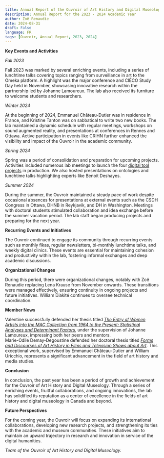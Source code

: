 ```yaml
---
title: Annual Report of the Ouvroir of Art History and Digital Museology
description: Annual Report for the 2023 - 2024 Academic Year
author: Zoë Renaudie
date: 2024-08-31
draft: False
language: FR
tags: [Ouvroir, Annual Report, 2023, 2024]
---
```


**Key Events and Activities**

_Fall 2023_

Fall 2023 was marked by several enriching events, including a series of lunchtime talks covering topics ranging from surveillance in art to the Omeka platform. A highlight was the major conference and CIÉCO Study Day held in November, showcasing innovative research within the partnership led by Johanne Lamoureux. The lab also received its furniture to welcome students and researchers.

_Winter 2024_

At the beginning of 2024, Emmanuel Château-Dutier was in residence in France, and Kristine Tanton was on sabbatical to write two new books. The lab maintained a dynamic schedule with regular meetings, workshops on sound augmented reality, and presentations at conferences in Rennes and Ottawa. Active participation in events like CRIHN further enhanced the visibility and impact of the Ouvroir in the academic community.

_Spring 2024_

Spring was a period of consolidation and preparation for upcoming projects. Activities included numerous lab meetings to launch the four [digital tool projects](https://ouvroir.umontreal.ca/projets) in production. We also hosted presentations on ontologies and lunchtime talks highlighting experts like Benoit Deshayes.

_Summer 2024_

During the summer, the Ouvroir maintained a steady pace of work despite occasional absences for presentations at external events such as the CSDH Congress in Ottawa, DHNB in Reykjavik, and DH in Washington. Meetings with doctoral students stimulated collaboration and idea exchange before the summer vacation period. The lab staff began producing projects and preparing for the next year.

**Recurring Events and Initiatives**

The Ouvroir continued to engage its community through recurring events such as monthly fikas, regular newsletters, bi-monthly lunchtime talks, and weekly digital clinics. These events are essential for maintaining cohesion and productivity within the lab, fostering informal exchanges and deep academic discussions.

**Organizational Changes**

During this period, there were organizational changes, notably with Zoë Renaudie replacing Lena Krause from November onwards. These transitions were managed effectively, ensuring continuity in ongoing projects and future initiatives. William Diakité continues to oversee technical coordination.

**Member News**

Valentine successfully defended her thesis titled [_The Entry of Women Artists into the MAC Collection from 1964 to the Present: Statistical Analyses and Determinant Factors_](https://papyrus.bib.umontreal.ca/xmlui/handle/1866/33193), under the supervision of Johanne Lamoureux, impressing both her peers and mentors.  
Marie-Odile Demay-Degoustine defended her doctoral thesis titled [_Forms and Discourses of Art History in Films and Television Shows about Art_](https://papyrus.bib.umontreal.ca/xmlui/handle/1866/33380). This exceptional work, supervised by Emmanuel Château-Dutier and William Uricchio, represents a significant advancement in the field of art history and media studies.

**Conclusion**

In conclusion, the past year has been a period of growth and achievement for the Ouvroir of Art History and Digital Museology. Through a series of enriching events, fruitful collaborations, and ongoing innovations, the lab has solidified its reputation as a center of excellence in the fields of art history and digital museology in Canada and beyond.

**Future Perspectives**

For the coming year, the Ouvroir will focus on expanding its international collaborations, developing new research projects, and strengthening its ties with the academic and museum communities. These initiatives aim to maintain an upward trajectory in research and innovation in service of the digital humanities.

_Team of the Ouvroir of Art History and Digital Museology._
